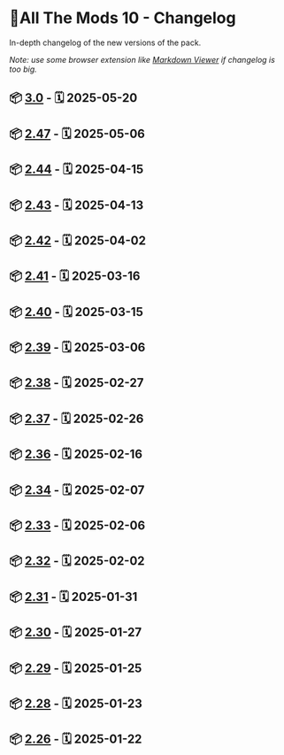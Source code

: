
# 📌All The Mods 10 - Changelog

In-depth changelog of the new versions of the pack.

_Note: use some browser extension like [Markdown Viewer](https://chromewebstore.google.com/detail/markdown-viewer/ckkdlimhmcjmikdlpkmbgfkaikojcbjk) if changelog is too big._
## 📦 [3.0] - 🗓️ 2025-05-20

## 📦 [2.47] - 🗓️ 2025-05-06

## 📦 [2.44] - 🗓️ 2025-04-15

## 📦 [2.43] - 🗓️ 2025-04-13

## 📦 [2.42] - 🗓️ 2025-04-02

## 📦 [2.41] - 🗓️ 2025-03-16

## 📦 [2.40] - 🗓️ 2025-03-15

## 📦 [2.39] - 🗓️ 2025-03-06

## 📦 [2.38] - 🗓️ 2025-02-27

## 📦 [2.37] - 🗓️ 2025-02-26

## 📦 [2.36] - 🗓️ 2025-02-16

## 📦 [2.34] - 🗓️ 2025-02-07

## 📦 [2.33] - 🗓️ 2025-02-06

## 📦 [2.32] - 🗓️ 2025-02-02

## 📦 [2.31] - 🗓️ 2025-01-31

## 📦 [2.30] - 🗓️ 2025-01-27

## 📦 [2.29] - 🗓️ 2025-01-25

## 📦 [2.28] - 🗓️ 2025-01-23

## 📦 [2.26] - 🗓️ 2025-01-22

[2.26]: ./changelogs/CHANGELOG-ATM10-2.25-2.26.md
[2.28]: ./changelogs/CHANGELOG-ATM10-2.26-2.28.md
[2.29]: ./changelogs/CHANGELOG-ATM10-2.28-2.29.md
[2.30]: ./changelogs/CHANGELOG-ATM10-2.29-2.30.md
[2.31]: ./changelogs/CHANGELOG-ATM10-2.30-2.31.md
[2.32]: ./changelogs/CHANGELOG-ATM10-2.31-2.32.md
[2.33]: ./changelogs/CHANGELOG-ATM10-2.32-2.33.md
[2.34]: ./changelogs/CHANGELOG-ATM10-2.33-2.34.md
[2.36]: ./changelogs/CHANGELOG-ATM10-2.34-2.36.md
[2.37]: ./changelogs/CHANGELOG-ATM10-2.36-2.37.md
[2.38]: ./changelogs/CHANGELOG-ATM10-2.37-2.38.md
[2.39]: ./changelogs/CHANGELOG-ATM10-2.38-2.39.md
[2.40]: ./changelogs/CHANGELOG-ATM10-2.39-2.40.md
[2.41]: ./changelogs/CHANGELOG-ATM10-2.40-2.41.md
[2.42]: ./changelogs/CHANGELOG-ATM10-2.41-2.42.md
[2.43]: ./changelogs/CHANGELOG-ATM10-2.42-2.43.md
[2.44]: ./changelogs/CHANGELOG-ATM10-2.43-2.44.md
[2.47]: ./changelogs/CHANGELOG-ATM10-2.44-2.47.md
[3.0]: ./changelogs/CHANGELOG-ATM10-2.47-3.0.md